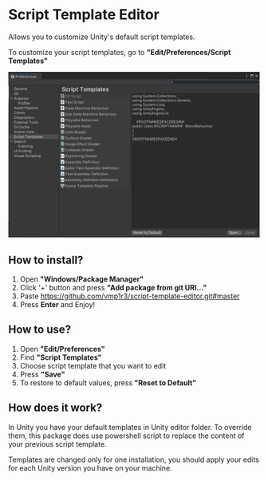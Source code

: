 # Script Template Editor

Allows you to customize Unity's default script templates.

To customize your script templates, go to **"Edit/Preferences/Script Templates"**

![Preferences](https://github.com/jasursadikov/script-template-editor/blob/master/Images~/img.png)

## How to install?

1. Open **"Windows/Package Manager"**
2. Click '+' button and press **"Add package from git URI..."**
3. Paste https://github.com/vmp1r3/script-template-editor.git#master
4. Press **Enter** and Enjoy!

## How to use?

1. Open **"Edit/Preferences"**
2. Find **"Script Templates"**
3. Choose script template that you want to edit
4. Press **"Save"**
5. To restore to default values, press **"Reset to Default"**

## How does it work?

In Unity you have your default templates in Unity editor folder. To override them, this package does use powershell script to replace the content of your previous script template.

Templates are changed only for one installation, you should apply your edits for each Unity version you have on your machine.
